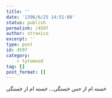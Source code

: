 ```yaml
---
title: ''
date: '1396/6/25 14:51:00'
status: publish
permalink: /4597
author: straxico
excerpt: ''
type: post
id: 4597
category:
    - tytomood
tag: []
post_format: []
---
```

خسته ام از حس خستگی… خسته ام از خستگی